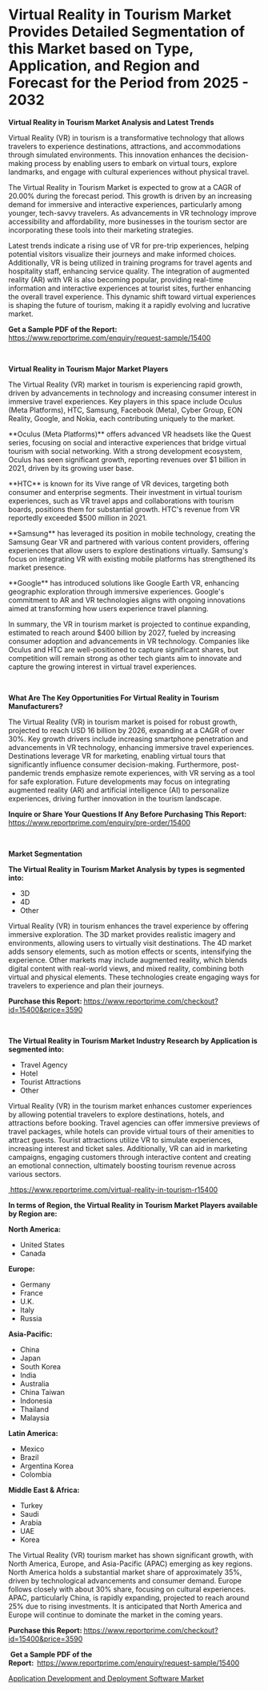 <p><h1>Virtual Reality in Tourism Market Provides Detailed Segmentation of this Market based on Type, Application, and Region and Forecast for the Period from 2025 - 2032</h1></p><p><strong>Virtual Reality in Tourism Market Analysis and Latest Trends</strong></p>
<p><p>Virtual Reality (VR) in tourism is a transformative technology that allows travelers to experience destinations, attractions, and accommodations through simulated environments. This innovation enhances the decision-making process by enabling users to embark on virtual tours, explore landmarks, and engage with cultural experiences without physical travel. </p><p>The Virtual Reality in Tourism Market is expected to grow at a CAGR of 20.00% during the forecast period. This growth is driven by an increasing demand for immersive and interactive experiences, particularly among younger, tech-savvy travelers. As advancements in VR technology improve accessibility and affordability, more businesses in the tourism sector are incorporating these tools into their marketing strategies.</p><p>Latest trends indicate a rising use of VR for pre-trip experiences, helping potential visitors visualize their journeys and make informed choices. Additionally, VR is being utilized in training programs for travel agents and hospitality staff, enhancing service quality. The integration of augmented reality (AR) with VR is also becoming popular, providing real-time information and interactive experiences at tourist sites, further enhancing the overall travel experience. This dynamic shift toward virtual experiences is shaping the future of tourism, making it a rapidly evolving and lucrative market.</p></p>
<p><strong>Get a Sample PDF of the Report:&nbsp;</strong> <a href="https://www.reportprime.com/enquiry/request-sample/15400?utm_campaign=2133&utm_medium=2&utm_source=Github&utm_content=ia&utm_term=20032025&utm_id=virtual-reality-in-tourism">https://www.reportprime.com/enquiry/request-sample/15400</a></p>
<p>&nbsp;</p>
<p><strong>Virtual Reality in Tourism Major Market Players</strong></p>
<p><p>The Virtual Reality (VR) market in tourism is experiencing rapid growth, driven by advancements in technology and increasing consumer interest in immersive travel experiences. Key players in this space include Oculus (Meta Platforms), HTC, Samsung, Facebook (Meta), Cyber Group, EON Reality, Google, and Nokia, each contributing uniquely to the market.</p><p>**Oculus (Meta Platforms)** offers advanced VR headsets like the Quest series, focusing on social and interactive experiences that bridge virtual tourism with social networking. With a strong development ecosystem, Oculus has seen significant growth, reporting revenues over $1 billion in 2021, driven by its growing user base.</p><p>**HTC** is known for its Vive range of VR devices, targeting both consumer and enterprise segments. Their investment in virtual tourism experiences, such as VR travel apps and collaborations with tourism boards, positions them for substantial growth. HTC's revenue from VR reportedly exceeded $500 million in 2021.</p><p>**Samsung** has leveraged its position in mobile technology, creating the Samsung Gear VR and partnered with various content providers, offering experiences that allow users to explore destinations virtually. Samsung's focus on integrating VR with existing mobile platforms has strengthened its market presence.</p><p>**Google** has introduced solutions like Google Earth VR, enhancing geographic exploration through immersive experiences. Google's commitment to AR and VR technologies aligns with ongoing innovations aimed at transforming how users experience travel planning.</p><p>In summary, the VR in tourism market is projected to continue expanding, estimated to reach around $400 billion by 2027, fueled by increasing consumer adoption and advancements in VR technology. Companies like Oculus and HTC are well-positioned to capture significant shares, but competition will remain strong as other tech giants aim to innovate and capture the growing interest in virtual travel experiences.</p></p>
<p>&nbsp;</p>
<p><strong>What Are The Key Opportunities For Virtual Reality in Tourism Manufacturers?</strong></p>
<p><p>The Virtual Reality (VR) in tourism market is poised for robust growth, projected to reach USD 16 billion by 2026, expanding at a CAGR of over 30%. Key growth drivers include increasing smartphone penetration and advancements in VR technology, enhancing immersive travel experiences. Destinations leverage VR for marketing, enabling virtual tours that significantly influence consumer decision-making. Furthermore, post-pandemic trends emphasize remote experiences, with VR serving as a tool for safe exploration. Future developments may focus on integrating augmented reality (AR) and artificial intelligence (AI) to personalize experiences, driving further innovation in the tourism landscape.</p></p>
<p><strong>Inquire or Share Your Questions If Any Before Purchasing This Report:</strong> <a href="https://www.reportprime.com/enquiry/pre-order/15400?utm_campaign=2133&utm_medium=2&utm_source=Github&utm_content=ia&utm_term=20032025&utm_id=virtual-reality-in-tourism">https://www.reportprime.com/enquiry/pre-order/15400</a></p>
<p>&nbsp;</p>
<p><strong>Market Segmentation</strong></p>
<p><strong>The Virtual Reality in Tourism Market Analysis by types is segmented into:</strong></p>
<p><ul><li>3D</li><li>4D</li><li>Other</li></ul></p>
<p><p>Virtual Reality (VR) in tourism enhances the travel experience by offering immersive exploration. The 3D market provides realistic imagery and environments, allowing users to virtually visit destinations. The 4D market adds sensory elements, such as motion effects or scents, intensifying the experience. Other markets may include augmented reality, which blends digital content with real-world views, and mixed reality, combining both virtual and physical elements. These technologies create engaging ways for travelers to experience and plan their journeys.</p></p>
<p><strong>Purchase this Report:&nbsp;</strong><a href="https://www.reportprime.com/checkout?id=15400&price=3590&utm_campaign=2133&utm_medium=2&utm_source=Github&utm_content=ia&utm_term=20032025&utm_id=virtual-reality-in-tourism">https://www.reportprime.com/checkout?id=15400&price=3590</a></p>
<p>&nbsp;</p>
<p><strong>The Virtual Reality in Tourism Market Industry Research by Application is segmented into:</strong></p>
<p><ul><li>Travel Agency</li><li>Hotel</li><li>Tourist Attractions</li><li>Other</li></ul></p>
<p><p>Virtual Reality (VR) in the tourism market enhances customer experiences by allowing potential travelers to explore destinations, hotels, and attractions before booking. Travel agencies can offer immersive previews of travel packages, while hotels can provide virtual tours of their amenities to attract guests. Tourist attractions utilize VR to simulate experiences, increasing interest and ticket sales. Additionally, VR can aid in marketing campaigns, engaging customers through interactive content and creating an emotional connection, ultimately boosting tourism revenue across various sectors.</p></p>
<p><a href="https://www.reportprime.com/virtual-reality-in-tourism-r15400?utm_campaign=2133&utm_medium=2&utm_source=Github&utm_content=ia&utm_term=20032025&utm_id=virtual-reality-in-tourism">&nbsp;https://www.reportprime.com/virtual-reality-in-tourism-r15400</a></p>
<p><strong>In terms of Region, the Virtual Reality in Tourism Market Players available by Region are:</strong></p>
<p>
    <p> <strong> North America: </strong>
        <ul>
            <li>United States</li>
            <li>Canada</li>
        </ul>
        </p> 
    <p> <strong> Europe: </strong>
        <ul>
            <li>Germany</li>
            <li>France</li>
            <li>U.K.</li>
            <li>Italy</li>
            <li>Russia</li>
        </ul>
        </p> 
    <p> <strong> Asia-Pacific: </strong>
        <ul>
            <li>China</li>
            <li>Japan</li>
            <li>South Korea</li>
            <li>India</li>
            <li>Australia</li>
            <li>China Taiwan</li>
            <li>Indonesia</li>
            <li>Thailand</li>
            <li>Malaysia</li>
        </ul>
        </p> 
    <p> <strong> Latin America: </strong>
        <ul>
            <li>Mexico</li>
            <li>Brazil</li>
            <li>Argentina Korea</li>
            <li>Colombia</li>
        </ul>
        </p> 
    <p> <strong> Middle East & Africa: </strong>
        <ul>
            <li>Turkey</li>
            <li>Saudi</li>
            <li>Arabia</li>
            <li>UAE</li>
            <li>Korea</li>
        </ul>
    </p>
    </p>
<p><p>The Virtual Reality (VR) tourism market has shown significant growth, with North America, Europe, and Asia-Pacific (APAC) emerging as key regions. North America holds a substantial market share of approximately 35%, driven by technological advancements and consumer demand. Europe follows closely with about 30% share, focusing on cultural experiences. APAC, particularly China, is rapidly expanding, projected to reach around 25% due to rising investments. It is anticipated that North America and Europe will continue to dominate the market in the coming years.</p></p>
<p><strong>Purchase this Report: </strong><a href="https://www.reportprime.com/checkout?id=15400&price=3590&utm_campaign=2133&utm_medium=2&utm_source=Github&utm_content=ia&utm_term=20032025&utm_id=virtual-reality-in-tourism">https://www.reportprime.com/checkout?id=15400&price=3590</a></p>
<p>&nbsp;<strong>Get a Sample PDF of the Report:&nbsp;&nbsp;</strong><a href="https://www.reportprime.com/enquiry/request-sample/15400?utm_campaign=2133&utm_medium=2&utm_source=Github&utm_content=ia&utm_term=20032025&utm_id=virtual-reality-in-tourism">https://www.reportprime.com/enquiry/request-sample/15400</a></p>
<p><strong></strong></p>
<p><p><a href="https://github.com/cernkomlkawi/Market-Research-Report-List-1/blob/main/application-development-and-deployment-software-market.md?utm_campaign=2133&utm_medium=2&utm_source=Github&utm_content=ia&utm_term=20032025&utm_id=virtual-reality-in-tourism">Application Development and Deployment Software Market</a></p></p>